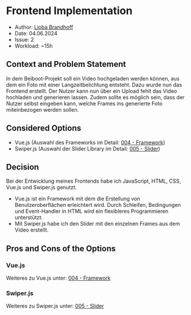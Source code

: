 # Frontend Implementation

- Author: [Lioba Brandhoff](https://github.com/liobabrandhoff)
- Date: 04.06.2024
- Issue: 2
- Workload: ~15h

## Context and Problem Statement

In dem Beiboot-Projekt soll ein Video hochgeladen werden können, aus dem ein Foto mit einer Langzeitbelichtung entsteht. Dazu wurde nun das Frontend erstellt. Der Nutzer kann nun über ein Upload fehlt das Video hochladen und generieren lassen. Zudem sollte es möglich sein, dass der Nutzer selbst eingeben kann, welche Frames ins generierte Foto miteinbezogen werden sollen.

## Considered Options

- Vue.js (Auswahl des Frameworks im Detail: [004 - Framework](004-framework.md))
- Swiper.js (Auswahl der Slider Library im Detail: [005 - Slider](005-slider.md))

## Decision

Bei der Entwicklung meines Frontends habe ich JavaScript, HTML, CSS, Vue.js und Swiper.js genutzt.

- Vue.js ist ein Framework mit dem die Erstellung von Benutzeroberflächen erleichtert wird. Durch Schleifen, Bedingungen und Event-Handler in HTML wird ein flexibleres Programmieren unterstützt.
- Mit Swiper.js habe ich den Slider mit den einzelnen Frames aus dem Video erstellt.

## Pros and Cons of the Options

### Vue.js

Weiteres zu Vue.js unter: [004 - Framework](004-framework.md)

### Swiper.js

Weiteres zu Swiper.js unter: [005 - Slider](005-slider.md)